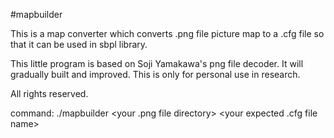 #mapbuilder


This is a map converter which converts .png file picture map to a .cfg file so that it can be
used in sbpl library.

This little program is based on Soji Yamakawa's png file decoder.
It will gradually built and improved. This is only for personal use in research.

All rights reserved.

command:
./mapbuilder <your .png file directory> <your expected .cfg file name>

